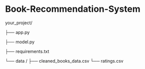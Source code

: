 # Book-Recommendation-System


your_project/

├── app.py

├── model.py

├── requirements.txt

└── data
/
    ├── cleaned_books_data.csv
    └── ratings.csv
    
